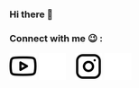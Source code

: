 ### Hi there 👋

<!--
**Chandra-XD/Chandra-XD** is a ✨ _special_ ✨ repository because its `README.md` (this file) appears on your GitHub profile.

Here are some ideas to get you started:

- 🔭 I’m currently working on ...
- 🌱 I’m currently learning ...
- 👯 I’m looking to collaborate on ...
- 🤔 I’m looking for help with ...
- 💬 Ask me about ...
- 📫 How to reach me: ...
- 😄 Pronouns: ...
- ⚡ Fun fact: ...
-->
### Connect with me 😉 :

[![website](./img/youtube-light.svg)](https://www.youtube.com/c/ChandraXD307#gh-light-mode-only)
[![website](./img/youtube-dark.svg)](https://www.youtube.com/c/ChandraXD307#gh-dark-mode-only)
&nbsp;&nbsp;
[![website](./img/instagram-light.svg)](https://instagram.com/tiktok.pnggilajacn#gh-light-mode-only)
[![website](./img/instagram-dark.svg)](https://instagram.com/tiktok.pnggilajacn#gh-dark-mode-only)
